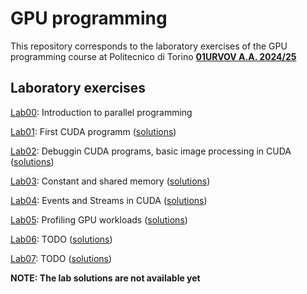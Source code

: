 # GPU programming

This repository corresponds to the laboratory exercises of the GPU programming course at Politecnico di Torino **[01URVOV A.A. 2024/25](https://didattica.polito.it/pls/portal30/gap.pkg_guide.viewGap?p_cod_ins=01URVOV&p_a_acc=2025&p_header=S&p_lang=IT&multi=N)**

## Laboratory exercises

[Lab00](Lab00/README.md): Introduction to parallel programming 

[Lab01](Lab01/README.md): First CUDA programm ([solutions](Lab01/solutions/))

[Lab02](Lab02/README.md): Debuggin CUDA programs, basic image processing in CUDA ([solutions](Lab02/solutions/))

[Lab03](Lab03/README.md): Constant and shared memory ([solutions](Lab03/solutions/))

[Lab04](Lab04/README.md): Events and Streams in CUDA ([solutions](Lab04/solutions/))

[Lab05](Lab05/README.md): Profiling GPU workloads ([solutions](Lab05/solutions))

[Lab06](Lab06/README.md): TODO ([solutions](/README.md))

[Lab07](Lab07/README.md): TODO ([solutions](/README.md))

**NOTE: The lab solutions are not available yet** 